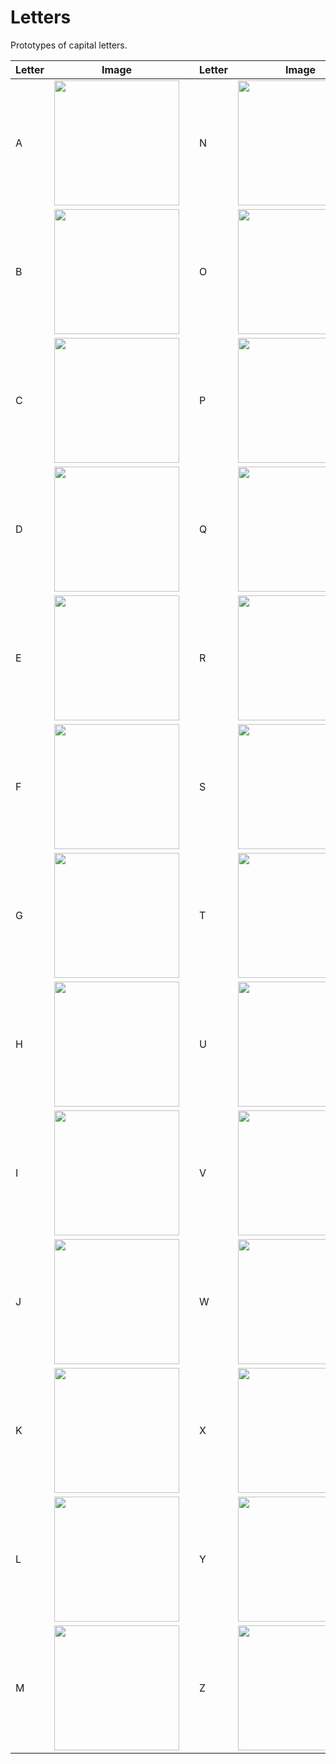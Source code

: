 # Letters

Prototypes of capital letters.


| Letter  | Image | | Letter  | Image |
| ------------- | ------------- | ------------- | ------------- | ------------- |
| A  | <img src="https://github.com/priba/graph_db/blob/master/prototypes/Letters/A.png" width="200"> | | N  | <img src="https://github.com/priba/graph_db/blob/master/prototypes/Letters/N.png" width="200"> |
| B  | <img src="https://github.com/priba/graph_db/blob/master/prototypes/Letters/B.png" width="200"> | | O  | <img src="https://github.com/priba/graph_db/blob/master/prototypes/Letters/O.png" width="200"> |
| C  | <img src="https://github.com/priba/graph_db/blob/master/prototypes/Letters/C.png" width="200"> | | P  | <img src="https://github.com/priba/graph_db/blob/master/prototypes/Letters/P.png" width="200"> |
| D  | <img src="https://github.com/priba/graph_db/blob/master/prototypes/Letters/D.png" width="200"> | | Q  | <img src="https://github.com/priba/graph_db/blob/master/prototypes/Letters/Q.png" width="200"> |
| E  | <img src="https://github.com/priba/graph_db/blob/master/prototypes/Letters/E.png" width="200"> | | R  | <img src="https://github.com/priba/graph_db/blob/master/prototypes/Letters/R.png" width="200"> |
| F  | <img src="https://github.com/priba/graph_db/blob/master/prototypes/Letters/F.png" width="200"> | | S  | <img src="https://github.com/priba/graph_db/blob/master/prototypes/Letters/S.png" width="200"> |
| G  | <img src="https://github.com/priba/graph_db/blob/master/prototypes/Letters/G.png" width="200"> | | T  | <img src="https://github.com/priba/graph_db/blob/master/prototypes/Letters/T.png" width="200"> |
| H  | <img src="https://github.com/priba/graph_db/blob/master/prototypes/Letters/H.png" width="200"> | | U  | <img src="https://github.com/priba/graph_db/blob/master/prototypes/Letters/U.png" width="200"> |
| I  | <img src="https://github.com/priba/graph_db/blob/master/prototypes/Letters/I.png" width="200"> | | V  | <img src="https://github.com/priba/graph_db/blob/master/prototypes/Letters/V.png" width="200"> |
| J  | <img src="https://github.com/priba/graph_db/blob/master/prototypes/Letters/J.png" width="200"> | | W  | <img src="https://github.com/priba/graph_db/blob/master/prototypes/Letters/W.png" width="200"> |
| K  | <img src="https://github.com/priba/graph_db/blob/master/prototypes/Letters/K.png" width="200"> | | X  | <img src="https://github.com/priba/graph_db/blob/master/prototypes/Letters/X.png" width="200"> |
| L  | <img src="https://github.com/priba/graph_db/blob/master/prototypes/Letters/L.png" width="200"> | | Y  | <img src="https://github.com/priba/graph_db/blob/master/prototypes/Letters/Y.png" width="200"> |
| M  | <img src="https://github.com/priba/graph_db/blob/master/prototypes/Letters/M.png" width="200"> | | Z  | <img src="https://github.com/priba/graph_db/blob/master/prototypes/Letters/Z.png" width="200"> |
